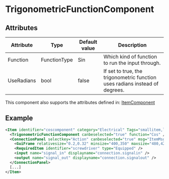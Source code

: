 # TrigonometricFunctionComponent


## Attributes

| Attribute  | Type         | Default value | Description                                                                 |
|------------|--------------|---------------|-----------------------------------------------------------------------------|
| Function   | FunctionType | Sin           | Which kind of function to run the input through.                            |
| UseRadians | bool         | false         | If set to true, the trigonometric function uses radians instead of degrees. |

This component also supports the attributes defined in: [ItemComponent](ItemComponent.md)


## Example
```xml
<Item identifier="coscomponent" category="Electrical" Tags="smallitem,logic" maxstacksize="8" cargocontaineridentifier="metalcrate" scale="0.5" impactsoundtag="impact_metal_light" isshootable="true">
  <TrigonometricFunctionComponent canbeselected="true" function="Cos" />
  <ConnectionPanel selectkey="Action" canbeselected="true" msg="ItemMsgRewireScrewdriver" hudpriority="10">
    <GuiFrame relativesize="0.2,0.32" minsize="400,350" maxsize="480,420" anchor="Center" style="ConnectionPanel" />
    <RequiredItem identifier="screwdriver" type="Equipped" />
    <input name="signal_in" displayname="connection.signalin" />
    <output name="signal_out" displayname="connection.signalout" />
  </ConnectionPanel>
  [...]
</Item>
```

